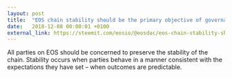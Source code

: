 ```yaml
---
layout: post
title:  "EOS chain stability should be the primary objective of governance"
date:   2018-12-08 00:00:01 +0100
external_link: https://steemit.com/eosio/@eosdac/eos-chain-stability-should-be-the-primary-objective-of-governance
---
```

All parties on EOS should be concerned to preserve the stability of the chain. Stability occurs when parties behave in a manner consistent with the expectations they have set – when outcomes are predictable.
